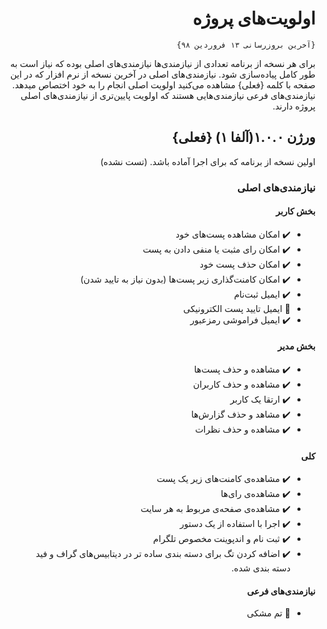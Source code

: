 <div dir="rtl">

# اولویت‌های پروژه

`{آخرین بروزرسانی ۱۳ فروردین ۹۸}`

برای هر نسخه از برنامه تعدادی از نیازمندی‌ها نیازمندی‌های اصلی بوده که نیاز است به طور کامل پیاده‌سازی شود. نیازمندی‌های اصلی در آخرین نسخه از نرم افزار که در این صفحه با کلمه {فعلی} مشاهده می‌کنید اولویت اصلی انجام را به خود اختصاص میدهد. نیازمندی‌های فرعی نیازمندی‌هایی هستند که اولویت پایین‌تری از نیازمندی‌های اصلی پروژه دارند.

## ورژن ۱.۰.۰(آلفا ۱) {فعلی}

اولین نسخه از برنامه که برای اجرا آماده باشد. (تست نشده)

### نیازمندی‌های اصلی

#### بخش کاربر

- :heavy_check_mark: امکان مشاهده پست‌های خود
- :heavy_check_mark: امکان رای مثبت یا منفی دادن به پست
- :heavy_check_mark: امکان حذف پست خود​
- :heavy_check_mark: امکان کامنت‌گذاری زیر پست‌ها (بدون نیاز به تایید شدن)
- :heavy_check_mark: ایمیل ثبت‌نام
- :black_square_button: ایمیل تایید پست الکترونیکی
- :heavy_check_mark: ایمیل فراموشی رمزعبور 	 	 	

#### بخش مدیر

- :heavy_check_mark: مشاهده و حذف پست‌ها
- :heavy_check_mark: مشاهده و حذف کاربران
- :heavy_check_mark: ارتقا یک کاربر	  	
- :heavy_check_mark: مشاهد و حذف گزارش‌ها
- :heavy_check_mark: مشاهده‌ و حذف نظرات

#### کلی

- :heavy_check_mark: مشاهده‌ی کامنت‌های زیر یک پست
- :heavy_check_mark: مشاهده‌ی رای‌ها
- :heavy_check_mark: مشاهده‌ی صفحه‌ی مربوط به هر سایت
- :heavy_check_mark: اجرا با استفاده از یک دستور
- :heavy_check_mark: ثبت نام و اندپوینت مخصوص تلگرام
- :heavy_check_mark: اضافه کردن تگ برای دسته بندی ساده تر در دیتابیس‌های گراف و فید دسته بندی شده.

#### نیازمندی‌های فرعی

- :black_square_button: تم مشکی

</div>

